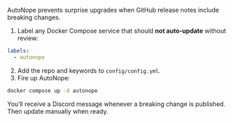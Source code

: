 AutoNope prevents surprise upgrades when GitHub release notes include breaking changes.

1. Label any Docker Compose service that should **not auto‑update** without review:

```yaml
labels:
  - autonope
```

2. Add the repo and keywords to `config/config.yml`.
3. Fire up AutoNope:

```bash
docker compose up -d autonope
```

You’ll receive a Discord message whenever a breaking change is published. Then update manually when ready.
